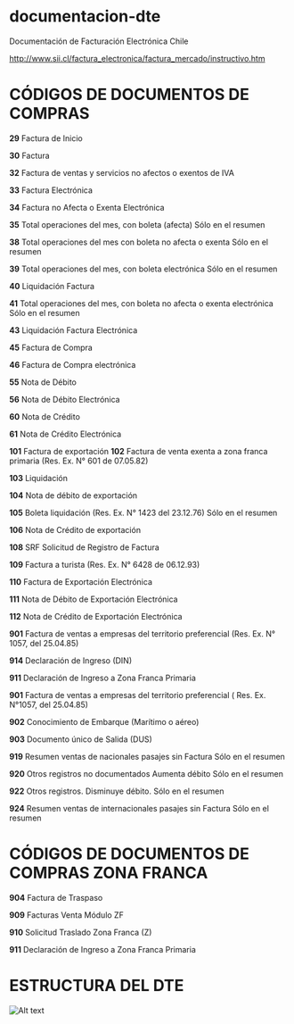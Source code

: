 # documentacion-dte
Documentación de Facturación Electrónica Chile

http://www.sii.cl/factura_electronica/factura_mercado/instructivo.htm


# CÓDIGOS DE DOCUMENTOS DE COMPRAS
__29__ Factura de Inicio </p>
__30__ Factura </p>
__32__ Factura de ventas y servicios no afectos o exentos de IVA</p>
__33__ Factura Electrónica</p>
__34__ Factura no Afecta o Exenta Electrónica</p>
__35__   Total operaciones del mes, con boleta (afecta) Sólo en el resumen</p>
__38__ Total operaciones del mes con boleta no afecta o exenta Sólo en el resumen</p>
__39__ Total operaciones del mes, con boleta electrónica Sólo en el resumen</p>
__40__ Liquidación Factura</p>
__41__  Total operaciones del mes, con boleta no afecta o exenta electrónica Sólo en el
resumen</p>
__43__ Liquidación Factura Electrónica</p>
__45__ Factura de Compra</p>
__46__ Factura de Compra electrónica</p>
__55__ Nota de Débito</p>
__56__ Nota de Débito Electrónica</p>
__60__ Nota de Crédito</p>
__61__ Nota de Crédito Electrónica</p>
__101__ Factura de exportación
__102__ Factura de venta exenta a zona franca primaria (Res. Ex. N° 601 de 07.05.82)</p>
__103__ Liquidación</p>
__104__ Nota de débito de exportación</p>
__105__ Boleta liquidación (Res. Ex. N° 1423 del 23.12.76) Sólo en el resumen</p>
__106__ Nota de Crédito de exportación</p>
__108__ SRF Solicitud de Registro de Factura</p>
__109__ Factura a turista (Res. Ex. N° 6428 de 06.12.93)</p>
__110__ Factura de Exportación Electrónica</p>
__111__ Nota de Débito de Exportación Electrónica</p>
__112__ Nota de Crédito de Exportación Electrónica</p>
__901__ Factura de ventas a empresas del territorio preferencial (Res. Ex. N° 1057, del 25.04.85)</p>
__914__ Declaración de Ingreso (DIN)</p>
__911__ Declaración de Ingreso a Zona Franca Primaria</p>
__901__ Factura de ventas a empresas del territorio preferencial ( Res. Ex. N°1057, del 25.04.85)</p>
__902__ Conocimiento de Embarque (Marítimo o aéreo)</p>
__903__ Documento único de Salida (DUS)</p>
__919__ Resumen ventas de nacionales pasajes sin Factura Sólo en el resumen</p>
__920__ Otros registros no documentados Aumenta débito Sólo en el resumen</p>
__922__ Otros registros. Disminuye débito. Sólo en el resumen</p>
__924__ Resumen ventas de internacionales pasajes sin Factura Sólo en el resumen</p>

# CÓDIGOS DE DOCUMENTOS DE COMPRAS ZONA FRANCA
__904__ Factura de Traspaso</p>
__909__ Facturas Venta Módulo ZF</p>
__910__ Solicitud Traslado Zona Franca (Z)</p>
__911__ Declaración de Ingreso a Zona Franca Primaria</p>

# ESTRUCTURA DEL DTE
![Alt text](https://github.com/odoochile/documentacion-dte/blob/master/img/dte.jpg?raw=true "Optional Title")



